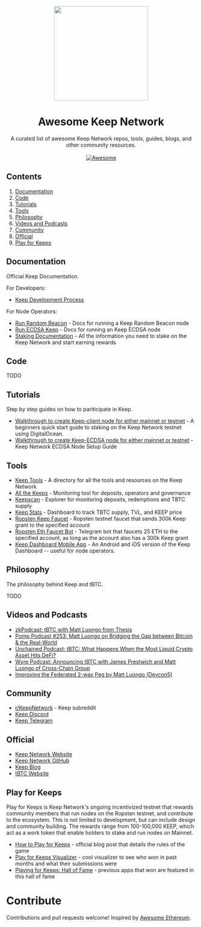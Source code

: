<div align="center">
  <img width="250px" src="https://miro.medium.com/max/3150/1*0obOHAy-UcdMtIicpqAAKQ.jpeg">

# Awesome Keep Network
A curated list of awesome Keep Network repos, tools, guides, blogs, and other community resources.
<br/>
<br/>
[![Awesome](https://awesome.re/badge.svg)](https://awesome.re)
</div>


## Contents

1. [Documentation](#documentation)
2. [Code](#code)
3. [Tutorials](#tutorials)
4. [Tools](#tools)
5. [Philosophy](#philosophy)
6. [Videos and Podcasts](#videos-and-podcasts)
7. [Community](#community)
8. [Official](#official)
9. [Play for Keeps](#play-for-keeps)


## Documentation

Official Keep Documentation.

For Developers:
- [Keep Development Process](https://github.com/keep-network/keep-core/blob/master/docs/development-process.adoc)

For Node Operators:
- [Run Random Beacon](https://docs.keep.network/run-random-beacon.html) - Docs for running a Keep Random Beacon node
- [Run ECDSA Keep](https://github.com/keep-network/keep-ecdsa/blob/master/docs/run-keep-ecdsa.adoc) - Docs for running an Keep ECDSA node
- [Staking Documentation](https://keep-network.gitbook.io/staking-documentation/) - All the information you need to stake on the Keep Network and start earning rewards

## Code

TODO


## Tutorials

Step by step guides on how to pariticipate in Keep.

- [Walkthrough to create Keep-client node for either mainnet or testnet](https://medium.com/@ben_longstaff/a-beginners-quick-start-guide-to-staking-on-the-keep-network-testnet-using-digitalocean-5a74ca60adc3) - A beginners quick start guide to staking on the Keep Network testnet using DigitalOcean.
- [Walkthrough to create Keep-ECDSA node for either mainnet or testnet](https://gist.github.com/afmsavage/8fc19937a6b263f05c3e215d8860629c) - Keep Network ECDSA Node Setup Guide


## Tools

- [Keep Tools](https://keeptools.org/) - A directory for all the tools and resources on the Keep Network
- [All the Keeps](https://allthekeeps.com/deposits) - Monitoring tool for deposits, operators and governance
- [Keepscan](https://keepscan.com/) - Explorer for monitoring deposits, redemptions and TBTC supply
- [Keep Stats](https://keepstats.org/) - Dashboard to track TBTC supply, TVL, and KEEP price
- [Ropsten Keep Faucet](http://us-central1-keep-test-f3e0.cloudfunctions.net/keep-faucet-ropsten) - Ropsten testnet faucet that sends 300k Keep grant to the specified account
- [Ropsten Eth Faucet Bot](https://t.me/Faucet_Keep_Ropsen_Bot) - Telegram bot that faucets 25 ETH to the specified account, as long as the account also has a 300k Keep grant
- [Keep Dashboard Mobile App](https://keepdashboard.app/) - An Android and iOS version of the Keep Dashboard -- useful for node operators.


## Philosophy

The philosophy behind Keep and tBTC.

TODO


## Videos and Podcasts

- [zkPodcast: tBTC with Matt Luongo from Thesis](https://www.youtube.com/watch?v=bHz58PFFjrU)
- [Pomp Podcast #253: Matt Luongo on Bridging the Gap between Bitcoin & the Real-World](https://www.youtube.com/watch?v=lKqghJOBtIQ)
- [Unchained Podcast: tBTC: What Happens When the Most Liquid Crypto Asset Hits DeFi?](https://unchainedpodcast.com/tbtc-what-happens-when-the-most-liquid-crypto-asset-hits-defi/)
- [Wyre Podcast: Announcing tBTC with James Prestwich and Matt Luongo of Cross-Chain Group](https://www.alphavoice.io/video/wyre-talks/ep-47-announcing-tbtc-with-james-prestwich-and-matt-luongo-of-cross-chain-group)
- [Improving the Federated 2-way Peg by Matt Luongo (Devcon5)](https://www.youtube.com/watch?v=NHTuLnrDaUA)


## Community

- [r/KeepNetwork](https://www.reddit.com/r/KeepNetwork/) - Keep subreddit
- [Keep Discord](https://discord.gg/jqxBU4m)
- [Keep Telegram](https://t.me/KeepNetworkOfficial)


## Official

- [Keep Network Website](https://keep.network/)
- [Keep Network GitHub](https://github.com/keep-network)
- [Keep Blog](https://blog.keep.network/)
- [tBTC Website](https://tbtc.network/)


## Play for Keeps

Play for Keeps is Keep Network's ongoing incentivized testnet that rewards community members that run nodes on the Ropsten testnet, and contribute to the ecosystem. This is not limited to development, but can include design and community building. The rewards range from 100-100,000 KEEP, which act as a work token that enable holders to stake and run nodes on Mainnet.

- [How to Play for Keeps](https://blog.keep.network/how-to-play-for-keeps-297f246455d4) - official blog post that details the rules of the game
- [Play for Keeps Visualizer](http://playforkeeps.info/) - cool visualizer to see who won in past months and what their submissions were
- [Playing for Keeps: Hall of Fame](https://pfkawards.com/) - previous apps that won are featured in this hall of fame 

# Contribute

Contributions and pull requests welcome!
Inspired by [Awesome Ethereum](https://github.com/ttumiel/Awesome-Ethereum).
